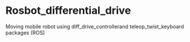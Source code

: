 # Rosbot_differential_drive
Moving mobile robot using diff_drive_controllerand teleop_twist_keyboard packages (ROS)
